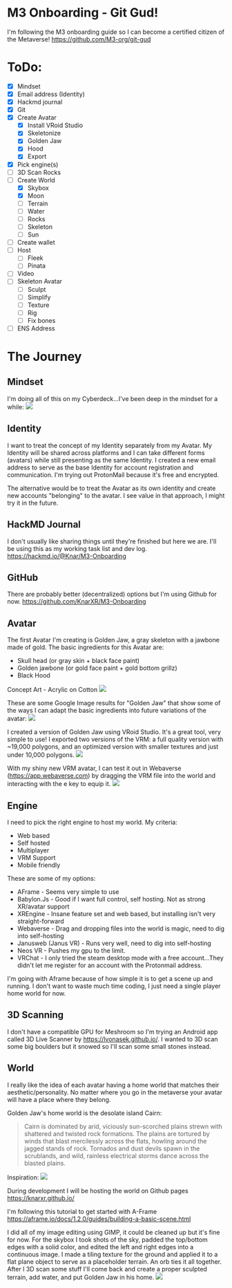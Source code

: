 # M3 Onboarding - Git Gud!

I'm following the M3 onboarding guide so I can become a certified citizen of the Metaverse! 
https://github.com/M3-org/git-gud

# ToDo:
- [x] Mindset
- [x] Email address (Identity)
- [x] Hackmd journal
- [x] Git
- [x] Create Avatar
    - [x] Install VRoid Studio
    - [x] Skeletonize
    - [x] Golden Jaw
	- [x] Hood
    - [x] Export
- [x] Pick engine(s)
- [ ] 3D Scan Rocks
- [ ] Create World
	- [x] Skybox
	- [x] Moon
	- [ ] Terrain
	- [ ] Water
	- [ ] Rocks
	- [ ] Skeleton
	- [ ] Sun
- [ ] Create wallet
- [ ] Host
	- [ ] Fleek
	- [ ] Pinata
- [ ] Video
- [ ] Skeleton Avatar
	- [ ] Sculpt
	- [ ] Simplify
	- [ ] Texture
	- [ ] Rig
	- [ ] Fix bones
- [ ] ENS Address

# The Journey
## Mindset
I'm doing all of this on my Cyberdeck...I've been deep in the mindset for a while:
![](https://i.imgur.com/rutCYHu.jpg)

## Identity
I want to treat the concept of my Identity separately from my Avatar. My Identity will be shared across platforms and I can take different forms (avatars) while still presenting as the same Identity. I created a new email address to serve as the base Identity for account registration and communication. I'm trying out ProtonMail because it's free and encrypted.

The alternative would be to treat the Avatar as its own identity and create new accounts "belonging" to the avatar. I see value in that approach, I might try it in the future.

## HackMD Journal
I don't usually like sharing things until they're finished but here we are. I'll be using this as my working task list and dev log. 
https://hackmd.io/@Knar/M3-Onboarding

## GitHub
There are probably better (decentralized) options but I'm using Github for now.
https://github.com/KnarXR/M3-Onboarding

## Avatar
The first Avatar I'm creating is Golden Jaw, a gray skeleton with a jawbone made of gold. The basic ingredients for this Avatar are:
- Skull head (or gray skin + black face paint)
- Golden jawbone (or gold face paint + gold bottom grillz)
- Black Hood

Concept Art - Acrylic on Cotton
![](https://i.imgur.com/DKz4ljM.jpg)

These are some Google Image results for "Golden Jaw" that show some of the ways I can adapt the basic ingredients into future variations of the avatar:
![](https://i.imgur.com/y4GaDzu.jpg)

I created a version of Golden Jaw using VRoid Studio. It's a great tool, very simple to use! I exported two versions of the VRM: a full quality version with ~19,000 polygons, and an optimized version with smaller textures and just under 10,000 polygons. 
![](https://i.imgur.com/maT8PYg.png)

With my shiny new VRM avatar, I can test it out in Webaverse (https://app.webaverse.com) by dragging the VRM file into the world and interacting with the e key to equip it. 
![](https://i.imgur.com/0nwIglP.jpg)

## Engine
I need to pick the right engine to host my world. My criteria:
- Web based
- Self hosted
- Multiplayer
- VRM Support
- Mobile friendly

These are some of my options:
- AFrame - Seems very simple to use
- Babylon.Js - Good if I want full control, self hosting. Not as strong XR/avatar support
- XREngine - Insane feature set and web based, but installing isn't very straight-forward
- Webaverse - Drag and dropping files into the world is magic, need to dig into self-hosting
- Janusweb (Janus VR) - Runs very well, need to dig into self-hosting
- Neos VR - Pushes my gpu to the limit.
- VRChat - I only tried the steam desktop mode with a free account...They didn't let me register for an account with the Protonmail address.

I'm going with Aframe because of how simple it is to get a scene up and running. I don't want to waste much time coding, I just need a single player home world for now. 

## 3D Scanning
I don't have a compatible GPU for Meshroom so I'm trying an Android app called 3D Live Scanner by https://lvonasek.github.io/. I wanted to 3D scan some big boulders but it snowed so I'll scan some small stones instead.

## World
I really like the idea of each avatar having a home world that matches their aesthetic/personality. No matter where you go in the metaverse your avatar will have a place where they belong. 

Golden Jaw's home world is the desolate island Cairn:
> Cairn is dominated by arid, viciously sun-scorched plains strewn with shattered and twisted rock formations. The plains are tortured by winds that blast mercilessly across the flats, howling around the jagged stands of rock. Tornados and dust devils spawn in the scrublands, and wild, rainless electrical storms dance across the blasted plains.

Inspiration:
![](https://i.imgur.com/qS9svJN.jpg)

During development I will be hosting the world on Github pages
https://knarxr.github.io/

I'm following this tutorial to get started with A-Frame
https://aframe.io/docs/1.2.0/guides/building-a-basic-scene.html

I did all of my image editing using GIMP, it could be cleaned up but it's fine for now. For the skybox I took shots of the sky, padded the top/bottom edges with a solid color, and edited the left and right edges into a continuous image. I made a tiling texture for the ground and applied it to a flat plane object to serve as a placeholder terrain. An orb ties it all together. After I 3D scan some stuff I'll come back and create a proper sculpted terrain, add water, and put Golden Jaw in his home.
![](https://i.imgur.com/WORYaat.jpg)
